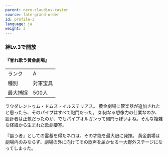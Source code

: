 ```yaml
---
parent: nero-claudius-caster
source: fate-grand-order
id: profile-3
language: ja
weight: 3
---
```


### 絆Lv.3で開放

#### 『誉れ歌う黄金劇場』

<table>
  <tr><td>ランク</td><td>A</td></tr>
  <tr><td>種別</td><td>対軍宝具</td></tr>
  <tr><td>最大捕捉</td><td>500人</td></tr>
</table>

ラウダレントゥム・ドムス・イルステリアス。
黄金劇場に管楽器が追加されたと思ったら、そのパイプはすべて砲門だった。
如何なる想像力の仕業なのか、設計者は正気だったのか、でもパイプオルガンって砲門っぽいよね。そんな複雑な経緯から生まれた歌劇要塞。

『謳う者』としての霊基を得たネロは、その才能を最大限に発揮。
黄金劇場は劇場内のみならず、劇場の外に向けてその歌声を届かせる一大野外ステージになってしまった。
